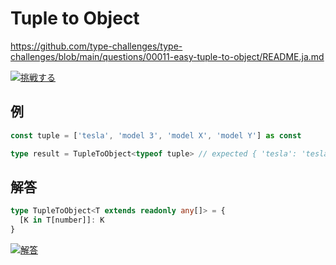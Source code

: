# Tuple to Object

https://github.com/type-challenges/type-challenges/blob/main/questions/00011-easy-tuple-to-object/README.ja.md

<a href="https://tsch.js.org/11/play/ja" target="_blank"><img src="https://img.shields.io/badge/挑戦する-3178c6?logo=typescript&logoColor=white" alt="挑戦する"/></a>

## 例

```ts
const tuple = ['tesla', 'model 3', 'model X', 'model Y'] as const

type result = TupleToObject<typeof tuple> // expected { 'tesla': 'tesla', 'model 3': 'model 3', 'model X': 'model X', 'model Y': 'model Y'}
```

## 解答

```ts
type TupleToObject<T extends readonly any[]> = {
  [K in T[number]]: K
}
```

<a href="https://www.typescriptlang.org/play?#code/PQKgUABBCM0QtBAKgVwA4BsCmEAuB7CAeQCMArLAY10gXnodpIE8IBnASwDt98uIAFAAFOPPgEoIAYkC4SoCxfafnJVc8ANZZmbMLSl6IgK5jA8qo6ogfoZA6wyBrhkBJDIHXlQIoMgNeVAUQyBABkC6DIDsGQCAqgEgUvDWZgADcAQwwULBtAQGNAEwZAKoZANYZADoZAcoZAeoZACYYvQGj1QGsGQEhNQG3jQE0GQGiGXJtAfO1AUYjAdQZAPwZSwCAGUwhAaPlACQZABwZALH-2gANh3G0oSj42XDx0bAgAXggAbQByXCw2DDCVgBoIFYBbfAATLAwIAGZd-aPT84ANa8OTs4gATRWAXQgwtggJrhTdq4ZhoHAAJw2KAw00WqEwWCQ+FIFGoAB4QWD8AAzGYIgB8EGAwAgWAAHmDqFhjhAAN54DZbABc+3Wm22e2ed0uKxZXNeV05t1ejz5woeT3F715Nxe5w+AF9aMNBu1CQBxDi4AASKBIgHMGQBdHoBYqIqfQAFrhcGg2EziaNKOaAHRkNhO-DggDmwFgwDIYTAIGAOlAEAA+hHI1HIxBAMoMsfygGaGQA-DIBJhhsgAwowCmiuHo3mwxAgzpMTh4dgkSiVGikKSyesuMc-pCwsc+BhWGEuMwlp9CYtabQlgBpCDcZBLLgoA4kLDgz6fFlDsBKsCh-N5iCAMYZAJ0MWUAjQzJ7e59cxoscA5oD3TEt0iAAUQAjigIns7xSVBAFRBseD8Ad9kIJbwI6ETYFwnobMAKC4BwGBsCsOgAlMeJzIsqxslskpyjyQrYY8uHch83y-P8kw0Eh16zFgAByU4zuCCzLNAewAEx7BcewACzEX8FFgBRKFYAAshwZKMUszH7Cx1wcfsnFfD8vFkcWoI4JQvwbOJtBvpSuBoo+z4YNWVEVso6Iljign4ns9IYWEfJ2SsADcsrclcYrYVcLn8hKHnco83lSh8fmvB8n74tZ2nvuiBkRMZCKmaiekWbiuBUbR06ztZt7QCy0AuSxLIsS5FwshcLmcSynHhZFUA6VWsVGWWiLImZyWqZZaUIiJZLZfSuUwN50l8tJJVld58l8vJNU7GAnwhiAx4ngWgCE1l426boAwwwWEtJ6FsGoC0ISgDHkYAKt42IAjoqAJDmZqWtatr2mwjoum6Hrer6nZsAA7rOfoBlAJ3nYA0ZHlBaVo2nawAOs6rrul6PrQMAbD4JEMGTEdEDeIAa3JeIATVGADIZYP3ZD0MvXD3r+oGwZAA" target="_blank"><img src="https://img.shields.io/badge/解答-3178c6?logo=typescript&logoColor=white" alt="解答"/></a>

